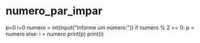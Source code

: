 # numero_par_impar
p=0
i=0
numero = int(input("Informe um número:"))
if numero % 2 == 0:
    p = numero
else:
    i = numero
print(p)
print(i)
